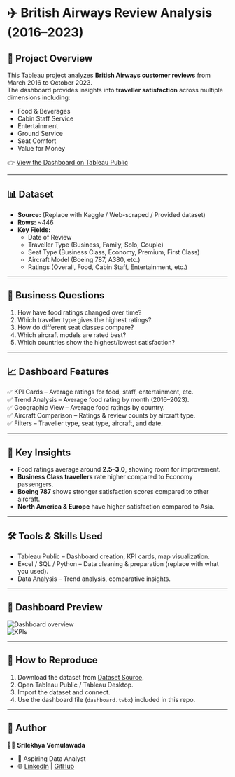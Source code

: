 # ✈️ British Airways Review Analysis (2016–2023)

## 📌 Project Overview
This Tableau project analyzes **British Airways customer reviews** from March 2016 to October 2023.  
The dashboard provides insights into **traveller satisfaction** across multiple dimensions including:  
- Food & Beverages  
- Cabin Staff Service  
- Entertainment  
- Ground Service  
- Seat Comfort  
- Value for Money  

👉 [View the Dashboard on Tableau Public](https://public.tableau.com/app/profile/srilekhya.vemulawada/viz/British_Airways_Review_17587167774490/Dashboard1?publish=yes)

---

## 📊 Dataset
- **Source:** (Replace with Kaggle / Web-scraped / Provided dataset)  
- **Rows:** ~446  
- **Key Fields:**  
  - Date of Review  
  - Traveller Type (Business, Family, Solo, Couple)  
  - Seat Type (Business Class, Economy, Premium, First Class)  
  - Aircraft Model (Boeing 787, A380, etc.)  
  - Ratings (Overall, Food, Cabin Staff, Entertainment, etc.)  

---

## 🎯 Business Questions
1. How have food ratings changed over time?  
2. Which traveller type gives the highest ratings?  
3. How do different seat classes compare?  
4. Which aircraft models are rated best?  
5. Which countries show the highest/lowest satisfaction?  

---

## 📈 Dashboard Features
✅ KPI Cards – Average ratings for food, staff, entertainment, etc.  
✅ Trend Analysis – Average food rating by month (2016–2023).  
✅ Geographic View – Average food ratings by country.  
✅ Aircraft Comparison – Ratings & review counts by aircraft type.  
✅ Filters – Traveller type, seat type, aircraft, and date.  

---

## 🔑 Key Insights
- Food ratings average around **2.5–3.0**, showing room for improvement.  
- **Business Class travellers** rate higher compared to Economy passengers.  
- **Boeing 787** shows stronger satisfaction scores compared to other aircraft.  
- **North America & Europe** have higher satisfaction compared to Asia.  

---

## 🛠️ Tools & Skills Used
- Tableau Public – Dashboard creation, KPI cards, map visualization.  
- Excel / SQL / Python – Data cleaning & preparation (replace with what you used).  
- Data Analysis – Trend analysis, comparative insights.  

---

## 📸 Dashboard Preview
![Dashboard overview](images/dashboard-overview.png)  
![KPIs](images/kpis.png)  

---

## 🚀 How to Reproduce
1. Download the dataset from [Dataset Source](PUT-DATASET-LINK-HERE).  
2. Open Tableau Public / Tableau Desktop.  
3. Import the dataset and connect.  
4. Use the dashboard file (`dashboard.twbx`) included in this repo.  

---

## 📝 Author
👩‍💻 **Srilekhya Vemulawada**  
- 💼 Aspiring Data Analyst  
- 🌐 [LinkedIn](https://www.linkedin.com/in/srilekhya-vemulawada/) | [GitHub](PUT-GITHUB-HERE)
